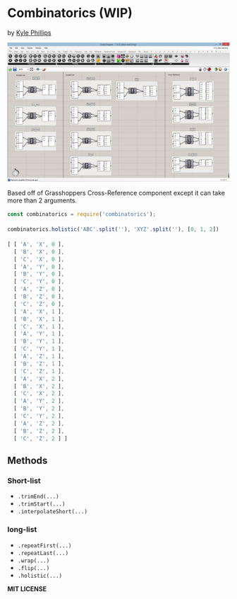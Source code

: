 # Combinatorics (WIP)
by [Kyle Phillips](http://haptic-data.com)

![Grasshoppers Cross-Reference component](./cross-reference.jpg)

Based off of Grasshoppers Cross-Reference component except it can take more than 2 arguments.


```js
const combinatorics = require('combinatorics');

combinatorics.holistic('ABC'.split(''), 'XYZ'.split(''), [0, 1, 2])

[ [ 'A', 'X', 0 ],
  [ 'B', 'X', 0 ],
  [ 'C', 'X', 0 ],
  [ 'A', 'Y', 0 ],
  [ 'B', 'Y', 0 ],
  [ 'C', 'Y', 0 ],
  [ 'A', 'Z', 0 ],
  [ 'B', 'Z', 0 ],
  [ 'C', 'Z', 0 ],
  [ 'A', 'X', 1 ],
  [ 'B', 'X', 1 ],
  [ 'C', 'X', 1 ],
  [ 'A', 'Y', 1 ],
  [ 'B', 'Y', 1 ],
  [ 'C', 'Y', 1 ],
  [ 'A', 'Z', 1 ],
  [ 'B', 'Z', 1 ],
  [ 'C', 'Z', 1 ],
  [ 'A', 'X', 2 ],
  [ 'B', 'X', 2 ],
  [ 'C', 'X', 2 ],
  [ 'A', 'Y', 2 ],
  [ 'B', 'Y', 2 ],
  [ 'C', 'Y', 2 ],
  [ 'A', 'Z', 2 ],
  [ 'B', 'Z', 2 ],
  [ 'C', 'Z', 2 ] ]
```

## Methods

### Short-list
 * `.trimEnd(...)`
 * `.trimStart(...)`
 * `.interpolateShort(...)`

### long-list
 * `.repeatFirst(...)`
 * `.repeatLast(...)`
 * `.wrap(...)`
 * `.flip(...)`
 * `.holistic(...)`


**MIT LICENSE**